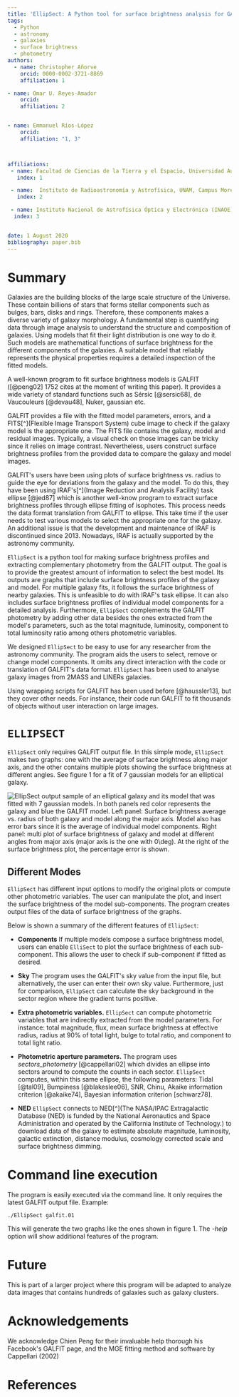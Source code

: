 ```yaml
---
title: 'EllipSect: A Python tool for surface brightness analysis for GALFIT'
tags:
  - Python
  - astronomy
  - galaxies
  - surface brightness
  - photometry
authors:
  - name: Christopher Añorve
    orcid: 0000-0002-3721-8869
    affiliation: 1

- name: Omar U. Reyes-Amador
    orcid: 
    affiliation: 2


- name: Emmanuel Ríos-López
    orcid: 
    affiliation: "1, 3"



affiliations:
 - name: Facultad de Ciencias de la Tierra y el Espacio, Universidad Autónoma de Sinaloa, Blvd. de la Americas y Av. Universitarios S/N, Ciudad Universitaria, C.P. 80010 Culiacán, Sinaloa, México
   index: 1

 - name:  Instituto de Radioastronomía y Astrofísica, UNAM, Campus Morelia, AP 3-72, CP 58089, México
   index: 2

 - name: Instituto Nacional de Astrofísica Óptica y Electrónica (INAOE), Apartado Postal 51 y 216, 72000 Puebla, Mexico    
  index: 3


date: 1 August 2020
bibliography: paper.bib
---
```


# Summary

Galaxies are the building blocks of the large scale structure of the Universe. 
These contain billions of stars that forms stellar components such as bulges, bars, disks and rings. Therefore, these components makes a diverse variety of galaxy morphology. A fundamental step is quantifying data through image analysis to understand the structure and composition of galaxies. Using models that fit their light distribution is one way to do it. Such models are mathematical functions of surface brightness for the different components of the galaxies. A suitable model that reliably represents the physical properties requires a detailed inspection of the fitted models.

A well-known program to fit surface brightness models is GALFIT ([@peng02] 1752 cites at the moment of writing this paper). It provides a wide variety of standard functions such as Sérsic [@sersic68], de Vaucouleurs [@devau48], Nuker, gaussian etc. 

GALFIT provides a file with the fitted model parameters, errors, and a FITS[^](Flexible Image Transport System) cube image to check if the galaxy model is the appropriate one.
The FITS file contains the galaxy, model and residual images. Typically, a visual check on those images can be tricky since it relies on image contrast. Nevertheless, users construct surface brightness profiles from the provided data to compare the galaxy and model images.

GALFIT's users have been using plots of surface brightness vs. radius to guide the eye for deviations from the galaxy and the model. To do this, they have been using IRAF's[^](Image Reduction and Analysis Facility) task ellipse [@jed87] which is another well-know program to extract surface brightness profiles through ellipse fitting of isophotes. This process needs the data format translation from GALFIT to ellipse. This take time if the user needs to test various models to select the appropriate one for the galaxy. An additional issue is that the development and maintenance of IRAF is discontinued since 2013. Nowadays, IRAF is actually supported by the astronomy community. 

``EllipSect`` is a python tool for making surface brightness profiles and extracting complementary photometry from the GALFIT output. The goal is to provide the greatest amount of information to select the best model. Its outputs are graphs that include surface brightness profiles of the galaxy and model. For multiple galaxy fits, it follows the surface brightness of nearby galaxies. This is unfeasible to do with IRAF's task ellipse. It can also includes surface brightness profiles of individual model components for a detailed analysis. Furthermore, ``EllipSect`` complements the GALFIT photometry by adding other data  besides the ones extracted from the model's parameters, such as the total magnitude, luminosity, component to total luminosity ratio among others photometric variables. 

We designed ``EllipSect`` to be easy to use for any researcher from the 
astronomy community. The program aids the users to select, remove or change model components. It omits any direct interaction with the code or translation of GALFIT's data format. ``EllipSect`` has been used to analyse galaxy images from 2MASS and LINERs galaxies.  

Using wrapping scripts for GALFIT has been used before [@haussler13], but they cover other needs. For instance, their code run GALFIT to fit thousands of objects without user interaction on large images.

# ``ELLIPSECT``

``EllipSect`` only requires GALFIT output file. In this simple mode, ``EllipSect`` makes two graphs: one with the average of surface brightness along major axis, and the other contains multiple plots showing the surface brightness at different angles. See figure 1 for a fit of 7 gaussian models for an elliptical galaxy.  

![EllipSect output sample of an elliptical galaxy and its model that was fitted with 7 gaussian models. In both panels red color represents the galaxy and blue the GALFIT model. Left panel: Surface brightness average vs. radius of both galaxy and model along the major axis. Model also has error bars since it is the average of individual model components. Right panel: multi plot of surface brightness of galaxy and model at different angles from major axis (major axis is the one with $0\deg$). At the right of the surface brightness plot, the percentage error is shown. ](Fig1.png)


## Different Modes

``EllipSect`` has different input options to modify the original plots or 
compute other photometric variables. The user can manipulate the plot, and insert 
the surface brightness of the model sub-components. The program creates output files of the data of surface brightness of the graphs.

Below is shown a summary of the different features of ``EllipSect``:

- **Components** If multiple models compose a surface brightness model, users can enable ``ElliSect`` to plot the surface brightness of each sub-component. This allows the user to check if sub-component if fitted as desired.

- **Sky** The program uses the GALFIT's sky value from the input file, but alternatively, the user can enter their own sky value. Furthermore, just for comparison, ``EllipSect`` can calculate the sky background in the sector region where the gradient turns positive. 


- **Extra photometric variables.**  ``EllipSect`` can compute photometric variables that are indirectly extracted from the model parameters. For instance: total magnitude, flux, mean surface brightness at effective radius, radius at 90% of total light, bulge to total ratio, and component to total light ratio.
  
- **Photometric aperture parameters.** The program uses _sectors\_photometry_ [@cappellari02] which divides an ellipse into sectors around to compute the counts in each sector. ``EllipSect`` computes, within this same ellipse, the following parameters: Tidal [@tal09], Bumpiness [@blakeslee06], SNR, Chinu, Akaike information criterion [@akaike74], Bayesian information criterion [schwarz78].

- **NED** ``EllipSect`` connects to NED[^](The NASA/IPAC Extragalactic Database (NED) is funded by the National Aeronautics and Space Administration and operated by the California Institute of Technology.) to download data of the galaxy to estimate absolute magnitude, luminosity, galactic extinction, distance modulus, cosmology corrected scale and surface brightness dimming.  
 
 

# Command line execution

The program is easily executed via the command line. It only requires 
the latest GALFIT output file. Example: 

``` 
./EllipSect galfit.01
``` 

This will generate the two graphs like the ones shown in figure 1. The _-help_ option will show additional features of the program.

# Future

This is part of a larger project where this program will be adapted to analyze 
data images that contains hundreds of galaxies such as galaxy clusters. 

# Acknowledgements

We acknowledge Chien Peng for their invaluable help thorough his Facebook's GALFIT page, and the MGE fitting method and software by Cappellari (2002)

# References
